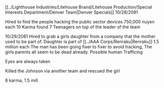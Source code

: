 [[../Lighthouse Industries/Litehouse Brand/Litehouse Production/Special Interests Department/Denver Team|Denver Specials]]
10/28/2081

Hired to find the people hacking the public sector devices
750,000 nuyen each
10 Karma
found 7 Teenagers on top of the leader of the team

10/29/2081
Hired to grab a girls daughter from a company that the mother used to be part of.
Daughter is part of [[../AAA Corps/Renraku|Renraku]]
1.5 million each
The man has been going fixer to fixer to avoid tracking, The girls parents all seem to be dead already. Possible human Trafficing

Eyes are always taken

Killed the Johnson via another team and rescued the girl

6 karma, 1.5 mill
